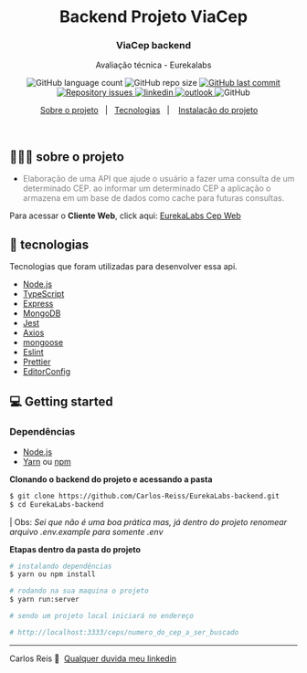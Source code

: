 <h1 align="center">
	<!-- <img alt="Logo" src=".github/logo.png" width="200px" /> -->
  Backend Projeto ViaCep
</h1>

<h3 align="center">
  ViaCep backend
</h3>

<p align="center">Avaliação técnica - Eurekalabs</p>

<p align="center">

  <img alt="GitHub language count" src="https://img.shields.io/github/languages/count/carlos-reiss/Eurekalabs-backend?style=flat-square">


<img alt="GitHub repo size" src="https://img.shields.io/github/repo-size/carlos-reiss/EurekaLabs-backend?style=flat-square">

  <a href="https://github.com/carlos-reiss/Eurekalabs-backend/commits/master">
    <img alt="GitHub last commit" src="https://img.shields.io/github/last-commit/carlos-reiss/Eurekalabs-backend?style=flat-square">
  </a>

  <a href="https://github.com/carlos-reiss/Eurekalabs-backend/issues">
    <img alt="Repository issues" src="https://img.shields.io/github/issues/carlos-reiss/Eurekalabs-backend">
  </a>


  <a href="https://www.linkedin.com/in/carlos-antonio-reis-b62893185/" >
    <img alt="linkedin" src="https://img.shields.io/badge/Carlos%20Reis-linkedin-blue" >
  </a>
  <a href="carlosreis10.06@hotmail.com" >
    <img alt="outlook" src="https://img.shields.io/badge/Carlos%20Reis-outlook-blue" >
  </a>
  <img alt="GitHub" src="https://img.shields.io/github/license/carlos-reiss/Eurekalabs-backend?style=flat-square">

</p>

<p align="center">
  <a href="#-sobre-o-projeto">Sobre o projeto</a>&nbsp;&nbsp;&nbsp;|&nbsp;&nbsp;
  <a href="#-tecnologias">Tecnologias</a>&nbsp;&nbsp;&nbsp;|&nbsp;&nbsp;&nbsp;
  <a href="#-getting-started">Instalação do projeto</a>&nbsp;&nbsp;&nbsp;&nbsp;

</p>

<br>

## 👨🏻‍💻 sobre o projeto

- <p style="color: gray;">Elaboração de uma API que ajude o usuário a fazer uma consulta de um determinado CEP. ao informar um determinado CEP a aplicação o armazena em um base de dados como cache para futuras consultas.</p>

Para acessar o **Cliente Web**, click aqui: [EurekaLabs Cep Web](https://github/carlos-reiss/)</br>

## 🚀 tecnologias

Tecnologias que foram utilizadas para desenvolver essa api.

- [Node.js](https://nodejs.org/en/)
- [TypeScript](https://www.typescriptlang.org/)
- [Express](https://expressjs.com/pt-br/)
- [MongoDB](https://www.mongodb.com/cloud/atlas)
- [Jest](https://jestjs.io/)
- [Axios](https://github.com/axios/axios)
- [mongoose](https://mongoosejs.com/)
- [Eslint](https://eslint.org/)
- [Prettier](https://prettier.io/)
- [EditorConfig](https://editorconfig.org/)

## 💻 Getting started



### Dependências

- [Node.js](https://nodejs.org/en/)
- [Yarn](https://classic.yarnpkg.com/) ou [npm](https://www.npmjs.com/)


**Clonando o backend do projeto e acessando a pasta**

```bash
$ git clone https://github.com/Carlos-Reiss/EurekaLabs-backend.git
$ cd EurekaLabs-backend
```

| Obs: _Sei que não é uma boa prática mas, já dentro do projeto renomear arquivo .env.example para somente .env_

**Etapas dentro da pasta do projeto**

```bash
# instalando dependências
$ yarn ou npm install

# rodando na sua maquina o projeto
$ yarn run:server

# sendo um projeto local iniciará no endereço

# http://localhost:3333/ceps/numero_do_cep_a_ser_buscado
```


---

Carlos Reis 👋 &nbsp;[Qualquer duvida meu linkedin](https://www.linkedin.com/in/carlos-antonio-reis-b62893185/)
